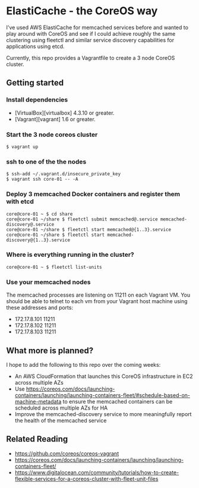 # ElastiCache - the CoreOS way

I've used AWS ElastiCache for memcached services before and wanted to play
around with CoreOS and see if I could achieve roughly the same clustering using
fleetctl and similar service discovery capabilities for applications using etcd.

Currently, this repo provides a Vagrantfile to create a 3 node CoreOS cluster.

## Getting started

### Install dependencies
 * [VirtualBox][virtualbox] 4.3.10 or greater.
 * [Vagrant][vagrant] 1.6 or greater.

### Start the 3 node coreos cluster

  ```shell
  $ vagrant up
  ```

### ssh to one of the the nodes

  ```shell
  $ ssh-add ~/.vagrant.d/insecure_private_key
  $ vagrant ssh core-01 -- -A
  ```

### Deploy 3 memcached Docker containers and register them with etcd

  ```shell
  core@core-01 ~ $ cd share
  core@core-01 ~/share $ fleetctl submit memcached@.service memcached-discovery@.service
  core@core-01 ~/share $ fleetctl start memcached@{1..3}.service
  core@core-01 ~/share $ fleetctl start memcached-discovery@{1..3}.service
  ```

### Where is everything running in the cluster?

  ```shell
  core@core-01 ~ $ fleetctl list-units
  ```

### Use your memcached nodes

The memcached processes are listening on 11211 on each Vagrant VM. You should
be able to telnet to each vm from your Vagrant host machine using these addresses
and ports:

 * 172.17.8.101 11211
 * 172.17.8.102 11211
 * 172.17.8.103 11211

## What more is planned?

I hope to add the following to this repo over the coming weeks:

 * An AWS CloudFormation that launches this CoreOS infrastructure in EC2 across multiple AZs
 * Use https://coreos.com/docs/launching-containers/launching/launching-containers-fleet/#schedule-based-on-machine-metadata to ensure the memcached containers can be scheduled across multiple AZs for HA
 * Improve the memcached-discovery service to more meaningfully report the health of the memcached service

## Related Reading
 * https://github.com/coreos/coreos-vagrant
 * https://coreos.com/docs/launching-containers/launching/launching-containers-fleet/
 * https://www.digitalocean.com/community/tutorials/how-to-create-flexible-services-for-a-coreos-cluster-with-fleet-unit-files
